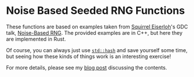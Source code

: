 # Noise Based Seeded RNG Functions

These functions are based on examples taken from [Squirrel Eiserloh](http://www.eiserloh.net/bio/)'s GDC talk, [Noise-Based RNG](https://youtu.be/LWFzPP8ZbdU?si=SYEybV8-AiFmoVf2). The provided examples are in C++, but here they are implemented in Rust.

Of course, you can always just use [`std::hash`](https://doc.rust-lang.org/std/hash/index.html) and save yourself some time, but seeing how these kinds of things work is an interesting exercise!

For more details, please see my [blog post]() discussing the contents.

